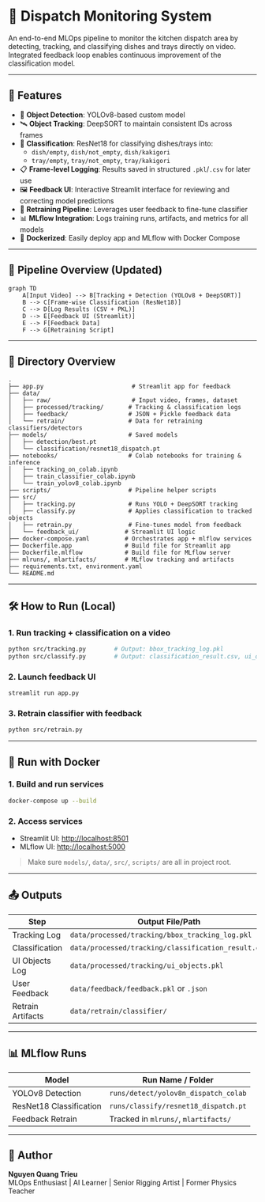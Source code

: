 # 🚚 Dispatch Monitoring System

An end-to-end MLOps pipeline to monitor the kitchen dispatch area by detecting, tracking, and classifying dishes and trays directly on video. Integrated feedback loop enables continuous improvement of the classification model.

---

## 🌟 Features

- 🧠 **Object Detection**: YOLOv8-based custom model
- 🛰️ **Object Tracking**: DeepSORT to maintain consistent IDs across frames
- 🧪 **Classification**: ResNet18 for classifying dishes/trays into:
  - `dish/empty`, `dish/not_empty`, `dish/kakigori`
  - `tray/empty`, `tray/not_empty`, `tray/kakigori`
- 📋 **Frame-level Logging**: Results saved in structured `.pkl`/`.csv` for later use
- 🖼️ **Feedback UI**: Interactive Streamlit interface for reviewing and correcting model predictions
- 🔁 **Retraining Pipeline**: Leverages user feedback to fine-tune classifier
- 📊 **MLflow Integration**: Logs training runs, artifacts, and metrics for all models
- 🐳 **Dockerized**: Easily deploy app and MLflow with Docker Compose

---

## 🔄 Pipeline Overview (Updated)

```mermaid
graph TD
    A[Input Video] --> B[Tracking + Detection (YOLOv8 + DeepSORT)]
    B --> C[Frame-wise Classification (ResNet18)]
    C --> D[Log Results (CSV + PKL)]
    D --> E[Feedback UI (Streamlit)]
    E --> F[Feedback Data]
    F --> G[Retraining Script]
```

---

## 📁 Directory Overview

```
.
├── app.py                         # Streamlit app for feedback
├── data/
│   ├── raw/                       # Input video, frames, dataset
│   ├── processed/tracking/       # Tracking & classification logs
│   ├── feedback/                 # JSON + Pickle feedback data
│   └── retrain/                  # Data for retraining classifiers/detectors
├── models/                       # Saved models
│   ├── detection/best.pt
│   └── classification/resnet18_dispatch.pt
├── notebooks/                    # Colab notebooks for training & inference
│   ├── tracking_on_colab.ipynb
│   ├── train_classifier_colab.ipynb
│   └── train_yolov8_colab.ipynb
├── scripts/                      # Pipeline helper scripts
├── src/
│   ├── tracking.py               # Runs YOLO + DeepSORT tracking
│   ├── classify.py               # Applies classification to tracked objects
│   ├── retrain.py                # Fine-tunes model from feedback
│   └── feedback_ui/             # Streamlit UI logic
├── docker-compose.yaml          # Orchestrates app + mlflow services
├── Dockerfile.app               # Build file for Streamlit app
├── Dockerfile.mlflow            # Build file for MLflow server
├── mlruns/, mlartifacts/        # MLflow tracking and artifacts
├── requirements.txt, environment.yaml
└── README.md
```

---

## 🛠️ How to Run (Local)

### 1. Run tracking + classification on a video
```bash
python src/tracking.py        # Output: bbox_tracking_log.pkl
python src/classify.py        # Output: classification_result.csv, ui_objects.pkl
```

### 2. Launch feedback UI
```bash
streamlit run app.py
```

### 3. Retrain classifier with feedback
```bash
python src/retrain.py
```

---

## 🐳 Run with Docker

### 1. Build and run services
```bash
docker-compose up --build
```

### 2. Access services
- Streamlit UI: [http://localhost:8501](http://localhost:8501)
- MLflow UI: [http://localhost:5000](http://localhost:5000)

> Make sure `models/`, `data/`, `src/`, `scripts/` are all in project root.

---

## 📤 Outputs

| Step            | Output File/Path                                |
|----------------|--------------------------------------------------|
| Tracking Log    | `data/processed/tracking/bbox_tracking_log.pkl` |
| Classification  | `data/processed/tracking/classification_result.csv` |
| UI Objects Log  | `data/processed/tracking/ui_objects.pkl`         |
| User Feedback   | `data/feedback/feedback.pkl` or `.json`          |
| Retrain Artifacts | `data/retrain/classifier/`                     |

---

## 📊 MLflow Runs

| Model                     | Run Name / Folder                  |
|---------------------------|------------------------------------|
| YOLOv8 Detection          | `runs/detect/yolov8n_dispatch_colab`|
| ResNet18 Classification  | `runs/classify/resnet18_dispatch.pt`|
| Feedback Retrain          | Tracked in `mlruns/`, `mlartifacts/`

---

## 👤 Author

**Nguyen Quang Trieu**  
MLOps Enthusiast | AI Learner | Senior Rigging Artist | Former Physics Teacher
